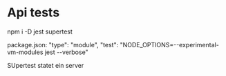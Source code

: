# Api tests

npm i -D jest supertest

package.json:
"type": "module",
"test": "NODE_OPTIONS=--experimental-vm-modules jest --verbose"

SUpertest statet ein server
